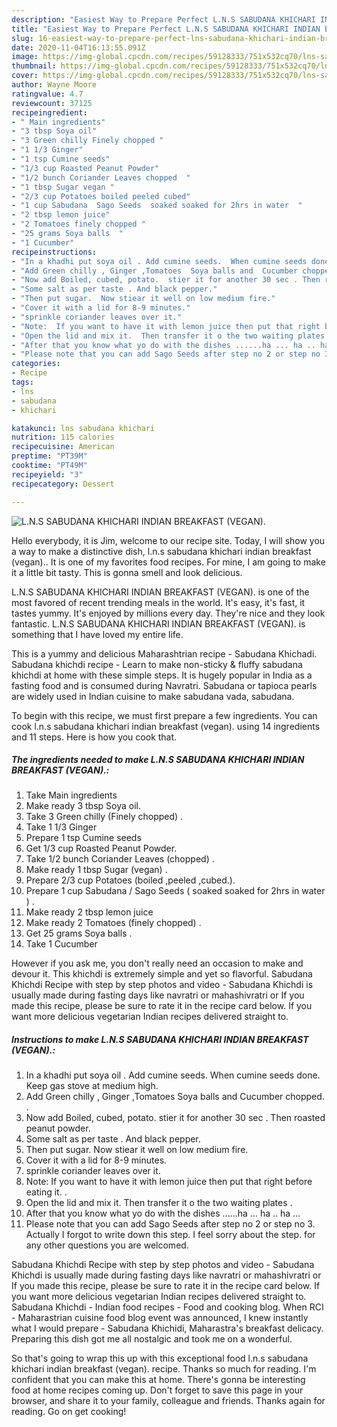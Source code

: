 ```yaml
---
description: "Easiest Way to Prepare Perfect L.N.S SABUDANA KHICHARI INDIAN BREAKFAST (VEGAN)."
title: "Easiest Way to Prepare Perfect L.N.S SABUDANA KHICHARI INDIAN BREAKFAST (VEGAN)."
slug: 16-easiest-way-to-prepare-perfect-lns-sabudana-khichari-indian-breakfast-vegan
date: 2020-11-04T16:13:55.091Z
image: https://img-global.cpcdn.com/recipes/59128333/751x532cq70/lns-sabudana-khichari-indian-breakfast-vegan-recipe-main-photo.jpg
thumbnail: https://img-global.cpcdn.com/recipes/59128333/751x532cq70/lns-sabudana-khichari-indian-breakfast-vegan-recipe-main-photo.jpg
cover: https://img-global.cpcdn.com/recipes/59128333/751x532cq70/lns-sabudana-khichari-indian-breakfast-vegan-recipe-main-photo.jpg
author: Wayne Moore
ratingvalue: 4.7
reviewcount: 37125
recipeingredient:
- " Main ingredients"
- "3 tbsp Soya oil"
- "3 Green chilly Finely chopped "
- "1 1/3 Ginger"
- "1 tsp Cumine seeds"
- "1/3 cup Roasted Peanut Powder"
- "1/2 bunch Coriander Leaves chopped  "
- "1 tbsp Sugar vegan "
- "2/3 cup Potatoes boiled peeled cubed"
- "1 cup Sabudana  Sago Seeds  soaked soaked for 2hrs in water  "
- "2 tbsp lemon juice"
- "2 Tomatoes finely chopped "
- "25 grams Soya balls  "
- "1 Cucumber"
recipeinstructions:
- "In a khadhi put soya oil . Add cumine seeds.  When cumine seeds done. Keep gas stove at medium high."
- "Add Green chilly , Ginger ,Tomatoes  Soya balls and  Cucumber chopped.   ."
- "Now add Boiled, cubed, potato.  stier it for another 30 sec . Then roasted peanut powder."
- "Some salt as per taste . And black pepper."
- "Then put sugar.  Now stiear it well on low medium fire."
- "Cover it with a lid for 8-9 minutes."
- "sprinkle coriander leaves over it."
- "Note:  If you want to have it with lemon juice then put that right before eating it.  ."
- "Open the lid and mix it.  Then transfer it o the two waiting plates ."
- "After that you know what yo do with the dishes ......ha ... ha .. ha ..."
- "Please note that you can add Sago Seeds after step no 2 or step no 3.  Actually I forgot to write down this step.  I feel sorry about the step.  for any other questions  you are welcomed."
categories:
- Recipe
tags:
- lns
- sabudana
- khichari

katakunci: lns sabudana khichari 
nutrition: 115 calories
recipecuisine: American
preptime: "PT39M"
cooktime: "PT49M"
recipeyield: "3"
recipecategory: Dessert

---
```



![L.N.S SABUDANA KHICHARI INDIAN BREAKFAST (VEGAN).](https://img-global.cpcdn.com/recipes/59128333/751x532cq70/lns-sabudana-khichari-indian-breakfast-vegan-recipe-main-photo.jpg)

Hello everybody, it is Jim, welcome to our recipe site. Today, I will show you a way to make a distinctive dish, l.n.s sabudana khichari indian breakfast (vegan).. It is one of my favorites food recipes. For mine, I am going to make it a little bit tasty. This is gonna smell and look delicious.

L.N.S SABUDANA KHICHARI INDIAN BREAKFAST (VEGAN). is one of the most favored of recent trending meals in the world. It's easy, it's fast, it tastes yummy. It's enjoyed by millions every day. They're nice and they look fantastic. L.N.S SABUDANA KHICHARI INDIAN BREAKFAST (VEGAN). is something that I have loved my entire life.

This is a yummy and delicious Maharashtrian recipe - Sabudana Khichadi. Sabudana khichdi recipe - Learn to make non-sticky &amp; fluffy sabudana khichdi at home with these simple steps. It is hugely popular in India as a fasting food and is consumed during Navratri. Sabudana or tapioca pearls are widely used in Indian cuisine to make sabudana vada, sabudana.


To begin with this recipe, we must first prepare a few ingredients. You can cook l.n.s sabudana khichari indian breakfast (vegan). using 14 ingredients and 11 steps. Here is how you cook that.

<!--inarticleads1-->

##### The ingredients needed to make L.N.S SABUDANA KHICHARI INDIAN BREAKFAST (VEGAN).:

1. Take  Main ingredients
1. Make ready 3 tbsp Soya oil.
1. Take 3 Green chilly (Finely chopped) .
1. Take 1 1/3 Ginger
1. Prepare 1 tsp Cumine seeds
1. Get 1/3 cup Roasted Peanut Powder.
1. Take 1/2 bunch Coriander Leaves (chopped)  .
1. Make ready 1 tbsp Sugar (vegan) .
1. Prepare 2/3 cup Potatoes (boiled ,peeled ,cubed.).
1. Prepare 1 cup Sabudana / Sago Seeds ( soaked soaked for 2hrs in water ) .
1. Make ready 2 tbsp lemon juice
1. Make ready 2 Tomatoes (finely chopped) .
1. Get 25 grams Soya balls  .
1. Take 1 Cucumber


However if you ask me, you don&#39;t really need an occasion to make and devour it. This khichdi is extremely simple and yet so flavorful. Sabudana Khichdi Recipe with step by step photos and video - Sabudana Khichdi is usually made during fasting days like navratri or mahashivratri or If you made this recipe, please be sure to rate it in the recipe card below. If you want more delicious vegetarian Indian recipes delivered straight to. 

<!--inarticleads2-->

##### Instructions to make L.N.S SABUDANA KHICHARI INDIAN BREAKFAST (VEGAN).:

1. In a khadhi put soya oil . Add cumine seeds.  When cumine seeds done. Keep gas stove at medium high.
1. Add Green chilly , Ginger ,Tomatoes  Soya balls and  Cucumber chopped.   .
1. Now add Boiled, cubed, potato.  stier it for another 30 sec . Then roasted peanut powder.
1. Some salt as per taste . And black pepper.
1. Then put sugar.  Now stiear it well on low medium fire.
1. Cover it with a lid for 8-9 minutes.
1. sprinkle coriander leaves over it.
1. Note:  If you want to have it with lemon juice then put that right before eating it.  .
1. Open the lid and mix it.  Then transfer it o the two waiting plates .
1. After that you know what yo do with the dishes ......ha ... ha .. ha ...
1. Please note that you can add Sago Seeds after step no 2 or step no 3.  Actually I forgot to write down this step.  I feel sorry about the step.  for any other questions  you are welcomed.


Sabudana Khichdi Recipe with step by step photos and video - Sabudana Khichdi is usually made during fasting days like navratri or mahashivratri or If you made this recipe, please be sure to rate it in the recipe card below. If you want more delicious vegetarian Indian recipes delivered straight to. Sabudana Khichdi - Indian food recipes - Food and cooking blog. When RCI - Maharastrian cuisine food blog event was announced, I knew instantly what I would prepare - Sabudana Khichidi, Maharastra&#39;s breakfast delicacy. Preparing this dish got me all nostalgic and took me on a wonderful. 

So that's going to wrap this up with this exceptional food l.n.s sabudana khichari indian breakfast (vegan). recipe. Thanks so much for reading. I'm confident that you can make this at home. There's gonna be interesting food at home recipes coming up. Don't forget to save this page in your browser, and share it to your family, colleague and friends. Thanks again for reading. Go on get cooking!
